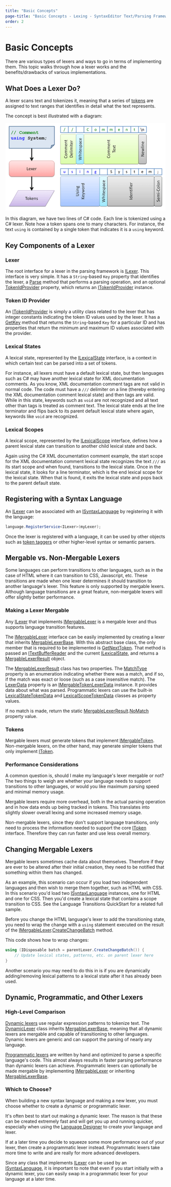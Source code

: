 ```yaml
---
title: "Basic Concepts"
page-title: "Basic Concepts - Lexing - SyntaxEditor Text/Parsing Framework"
order: 2
---
```

# Basic Concepts

There are various types of lexers and ways to go in terms of implementing them.  This topic walks through how a lexer works and the benefits/drawbacks of various implementations.

## What Does a Lexer Do?

A lexer scans text and tokenizes it, meaning that a series of [tokens](tokens.md) are assigned to text ranges that identifies in detail what the text represents.

The concept is best illustrated with a diagram:

![Screenshot](../../images/lexing.png)

In this diagram, we have two lines of C# code.  Each line is tokenized using a C# lexer.  Note how a token spans one to many characters.  For instance, the text `using` is contained by a single token that indicates it is a `using` keyword.

## Key Components of a Lexer

### Lexer

The root interface for a lexer in the parsing framework is [ILexer](xref:ActiproSoftware.Text.Lexing.ILexer).  This interface is very simple.  It has a `String`-based `Key` property that identifies the lexer, a [Parse](xref:ActiproSoftware.Text.Lexing.ILexer.Parse*) method that performs a parsing operation, and an optional [TokenIdProvider](xref:ActiproSoftware.Text.Lexing.ILexer.TokenIdProvider) property, which returns an [ITokenIdProvider](xref:ActiproSoftware.Text.Lexing.ITokenIdProvider) instance.

### Token ID Provider

An [ITokenIdProvider](xref:ActiproSoftware.Text.Lexing.ITokenIdProvider) is simply a utility class related to the lexer that has integer constants indicating the token ID values used by the lexer.  It has a [GetKey](xref:ActiproSoftware.Text.IIdProvider.GetKey*) method that returns the `String`-based `Key` for a particular ID and has properties that return the minimum and maximum ID values associated with the provider.

### Lexical States

A lexical state, represented by the [ILexicalState](xref:ActiproSoftware.Text.Lexing.ILexicalState) interface, is a context in which certain text can be parsed into a set of tokens.

For instance, all lexers must have a default lexical state, but then languages such as C# may have another lexical state for XML documentation comments.  As you know, XML documentation comment tags are not valid in normal code.  The code must have a `///` delimiter on a line (thereby entering the XML documentation comment lexical state) and then tags are valid.  While in this state, keywords such as `void` are not recognized and all text other than tags is treated as comment text.  The lexical state ends at the line terminator and flips back to its parent default lexical state where again, keywords like `void` are recognized.

### Lexical Scopes

A lexical scope, represented by the [ILexicalScope](xref:ActiproSoftware.Text.Lexing.ILexicalScope) interface, defines how a parent lexical state can transition to another child lexical state and back.

Again using the C# XML documentation comment example, the start scope for the XML documentation comment lexical state recognizes the text `///` as its start scope and when found, transitions to the lexical state.  Once in the lexical state, it looks for a line terminator, which is the end lexical scope for the lexical state.  When that is found, it exits the lexical state and pops back to the parent default state.

## Registering with a Syntax Language

An [ILexer](xref:ActiproSoftware.Text.Lexing.ILexer) can be associated with an [ISyntaxLanguage](xref:ActiproSoftware.Text.ISyntaxLanguage) by registering it with the language:

```csharp
language.RegisterService<ILexer>(myLexer);
```

Once the lexer is registered with a language, it can be used by other objects such as [token taggers](../tagging/taggers.md) or other higher-level syntax or semantic parsers.

## Mergable vs. Non-Mergable Lexers

Some languages can perform transitions to other languages, such as in the case of HTML where it can transition to CSS, Javascript, etc.  These transitions are made when one lexer determines it should transition to another language's lexer.  This feature is only supported by mergable lexers.  Although language transitions are a great feature, non-mergable lexers will offer slightly better performance.

### Making a Lexer Mergable

Any [ILexer](xref:ActiproSoftware.Text.Lexing.ILexer) that implements [IMergableLexer](xref:ActiproSoftware.Text.Lexing.IMergableLexer) is a mergable lexer and thus supports language transition features.

The [IMergableLexer](xref:ActiproSoftware.Text.Lexing.IMergableLexer) interface can be easily implemented by creating a lexer that inherits [MergableLexerBase](xref:ActiproSoftware.Text.Lexing.Implementation.MergableLexerBase).  With this abstract base class, the only member that is required to be implemented is [GetNextToken](xref:ActiproSoftware.Text.Lexing.Implementation.MergableLexerBase.GetNextToken*).  That method is passed an [ITextBufferReader](xref:ActiproSoftware.Text.ITextBufferReader) and the current [ILexicalState](xref:ActiproSoftware.Text.Lexing.ILexicalState), and returns a [MergableLexerResult](xref:ActiproSoftware.Text.Lexing.MergableLexerResult) object.

The [MergableLexerResult](xref:ActiproSoftware.Text.Lexing.MergableLexerResult) class has two properties.  The [MatchType](xref:ActiproSoftware.Text.Lexing.MergableLexerResult.MatchType) property is an enumeration indicating whether there was a match, and if so, if the match was exact or loose (such as a case insensitive match).  The [LexerData](xref:ActiproSoftware.Text.Lexing.MergableLexerResult.LexerData) property is an [IMergableTokenLexerData](xref:ActiproSoftware.Text.Lexing.IMergableTokenLexerData) instance.  It provides data about what was parsed.  Programmatic lexers can use the built-in [LexicalStateTokenData](xref:ActiproSoftware.Text.Lexing.Implementation.LexicalStateTokenData) and [LexicalScopeTokenData](xref:ActiproSoftware.Text.Lexing.Implementation.LexicalScopeTokenData) classes as property values.

If no match is made, return the static [MergableLexerResult](xref:ActiproSoftware.Text.Lexing.MergableLexerResult).[NoMatch](xref:ActiproSoftware.Text.Lexing.MergableLexerResult.NoMatch) property value.

### Tokens

Mergable lexers must generate tokens that implement [IMergableToken](xref:ActiproSoftware.Text.Lexing.IMergableToken).  Non-mergable lexers, on the other hand, may generate simpler tokens that only implement [IToken](xref:ActiproSoftware.Text.Lexing.IToken).

### Performance Considerations

A common question is, should I make my language's lexer mergable or not?  The two things to weigh are whether your language needs to support transitions to other languages, or would you like maximum parsing speed and minimal memory usage.

Mergable lexers require more overhead, both in the actual parsing operation and in how data ends up being tracked in tokens.  This translates into slightly slower overall lexing and some increased memory usage.

Non-mergable lexers, since they don't support language transitions, only need to process the information needed to support the core [IToken](xref:ActiproSoftware.Text.Lexing.IToken) interface.  Therefore they can run faster and use less overall memory.

## Changing Mergable Lexers

Mergable lexers sometimes cache data about themselves.  Therefore if they are ever to be altered after their initial creation, they need to be notified that something within them has changed.

As an example, this scenario can occur if you load two independent languages and then wish to merge them together, such as HTML with CSS.  In this scenario you'd load two [ISyntaxLanguage](xref:ActiproSoftware.Text.ISyntaxLanguage) instances, one for HTML and one for CSS.  Then you'd create a lexical state that contains a scope transition to CSS.  See the Language Transitions QuickStart for a related full sample.

Before you change the HTML language's lexer to add the transitioning state, you need to wrap the change with a `using` statement executed on the result of the [IMergableLexer](xref:ActiproSoftware.Text.Lexing.IMergableLexer).[CreateChangeBatch](xref:ActiproSoftware.Text.Lexing.IMergableLexer.CreateChangeBatch*) method.

This code shows how to wrap changes:

```csharp
using (IDisposable batch = parentLexer.CreateChangeBatch()) {
	// Update lexical states, patterns, etc. on parent lexer here
}
```

Another scenario you may need to do this in is if you are dynamically adding/removing lexical patterns to a lexical state after it has already been used.

## Dynamic, Programmatic, and Other Lexers

### High-Level Comparison

[Dynamic lexers](dynamic-lexers.md) use regular expression patterns to tokenize text.  The [DynamicLexer](xref:ActiproSoftware.Text.Lexing.Implementation.DynamicLexer) class inherits [MergableLexerBase](xref:ActiproSoftware.Text.Lexing.Implementation.MergableLexerBase), meaning that all dynamic lexers are mergable and capable of transitioning to other languages.  Dynamic lexers are generic and can support the parsing of nearly any language.

[Programmatic lexers](programmatic-lexers.md) are written by hand and optimized to parse a specific language's code.  This almost always results in faster parsing performance than dynamic lexers can achieve.  Programmatic lexers can optionally be made mergable by implementing [IMergableLexer](xref:ActiproSoftware.Text.Lexing.IMergableLexer) or inheriting [MergableLexerBase](xref:ActiproSoftware.Text.Lexing.Implementation.MergableLexerBase).

### Which to Choose?

When building a new syntax language and making a new lexer, you must choose whether to create a dynamic or programmatic lexer.

It's often best to start out making a dynamic lexer.  The reason is that these can be created extremely fast and will get you up and running quicker, especially when using the [Language Designer](../../language-designer-tool/index.md) to create your language and lexer.

If at a later time you decide to squeeze some more performance out of your lexer, then create a programmatic lexer instead.  Programmatic lexers take more time to write and are really for more advanced developers.

Since any class that implements [ILexer](xref:ActiproSoftware.Text.Lexing.ILexer) can be used by an [ISyntaxLanguage](xref:ActiproSoftware.Text.ISyntaxLanguage), it is important to note that even if you start initially with a dynamic lexer, you can easily swap in a programmatic lexer for your language at a later time.

